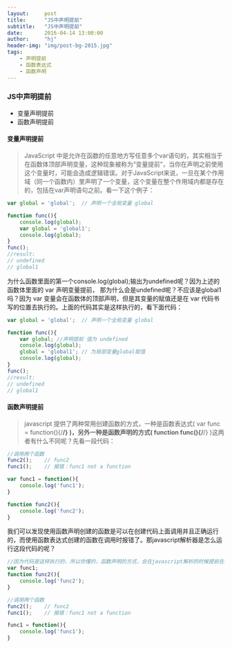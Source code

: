 ```yaml
---
layout:     post
title:      "JS中声明提前"
subtitle:   "JS中声明提前"
date:       2016-04-14 13:00:00
author:     "hj"
header-img: "img/post-bg-2015.jpg"
tags:
    - 声明提前
    - 函数表达式
    - 函数声明
---
```


### JS中声明提前
* 变量声明提前
* 函数声明提前

#### 变量声明提前

> JavaScript 中是允许在函数的任意地方写任意多个var语句的，其实相当于在函数体顶部声明变量，这种现象被称为“变量提前”，当你在声明之前使用这个变量时，可能会造成逻辑错误。对于JavaScript来说，一旦在某个作用域（同一个函数内）里声明了一个变量，这个变量在整个作用域内都是存在的，包括在var声明语句之前。看一下这个例子：

```javascript
var global = 'global';  // 声明一个全局变量 global

function func(){
    console.log(global);
    var global = 'global1';
    console.log(global);
}
func();
//result:
// undefined
// global1
```

为什么函数里面的第一个console.log(global);输出为undefined呢？因为上述的函数体里面的 var 声明变量提前， 那为什么会是undefined呢？不应该是global1吗？因为 var 变量会在函数体的顶部声明，但是其变量的赋值还是在 var 代码书写的位置去执行的。上面的代码其实是这样执行的，看下面代码：

```javascript
var global = 'global';  // 声明一个全局变量 global

function func(){
    var global; //声明提前 值为 undefined
    console.log(global);
    global = 'global1'; // 为局部变量global赋值
    console.log(global);
}
func();
//result:
// undefined
// global1
```

#### 函数声明提前

> javascript 提供了两种常用创建函数的方式，一种是函数表达式( var func = function(){/**/} )，另外一种是函数声明的方式( function func(){/**/} )这两者有什么不同呢？先看一段代码：

```javascript
//调用两个函数
func2();    // func2
func1();    // 报错：func1 not a function

var func1 = function(){
    console.log('func1');
}

function func2(){
    console.log('func2');
}
```

我们可以发现使用函数声明创建的函数是可以在创建代码上面调用并且正确运行的，而使用函数表达式创建的函数在调用时报错了。那javascript解析器是怎么运行这段代码的呢？

```javascript
//因为代码是这样执行的，所以你懂的，函数声明的方式，会在javascript解析的时候提前在头部运行
var func1;
function func2(){
    console.log('func2');
}

//调用两个函数
func2();    // func2
func1();    // 报错：func1 not a function

func1 = function(){
    console.log('func1');
}
```